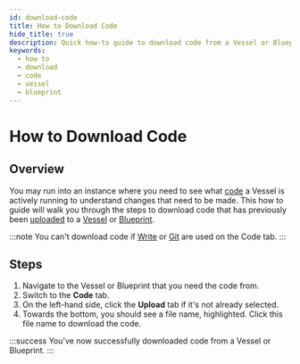 ```yaml
---
id: download-code
title: How to Download Code
hide_title: true
description: Quick how-to guide to download code from a Vessel or Blueprint.
keywords:
  - how to
  - download
  - code
  - vessel
  - blueprint
---
```


# How to Download Code

## Overview

You may run into an instance where you need to see what [code](../../reference/code/code-overview.md) a Vessel is actively running to understand changes that need to be made. This how to guide will walk you through the steps to download code that has previously been [uploaded](../../reference/code/upload-code.md) to a [Vessel](../../reference/vessels.md) or [Blueprint](../../reference/blueprints.md).

:::note
You can't download code if [Write](../../reference/code/write-code.md) or [Git](../../reference/code/git-connection.md) are used on the Code tab.
:::

## Steps

1. Navigate to the Vessel or Blueprint that you need the code from.
2. Switch to the **Code** tab.
3. On the left-hand side, click the **Upload** tab if it's not already selected.
4. Towards the bottom, you should see a file name, highlighted. Click this file name to download the code.

:::success
You've now successfully downloaded code from a Vessel or Blueprint.
:::